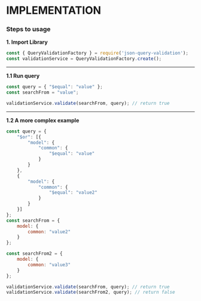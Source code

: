 # IMPLEMENTATION

### Steps to usage

**1. Import Library**

```javascript
const { QueryValidationFactory } = require('json-query-validation');
const validationService = QueryValidationFactory.create();
```

---

**1.1 Run query**
```js
const query = { "$equal": "value" };
const searchFrom = "value";

validationService.validate(searchFrom, query); // return true

```
---

**1.2 A more complex example**
```js
const query = {
    "$or": [{
        "model": {
            "common": {
                "$equal": "value"
            }
        }
    },
    {
        "model": {
            "common": {
                "$equal": "value2"
            }
        }
    }]
};
const searchFrom = {
    model: {
        common: "value2"
    }
};

const searchFrom2 = {
    model: {
        common: "value3"
    }
};

validationService.validate(searchFrom, query); // return true
validationService.validate(searchFrom2, query); // return false

```